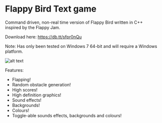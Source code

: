 Flappy Bird Text game
=======================

Command driven, non-real time version of Flappy Bird written in C++ inspired by the Flappy Jam.

Download here: https://db.tt/sfpr0nQu

Note: Has only been tested on Windows 7 64-bit and will require a Windows platform.

![alt text](https://dl.dropboxusercontent.com/u/15765996/Images/Flappy%20Bird/2014-03-08_20-22-57.png)

Features:
- Flapping!
- Random obstacle generation!
- High scores!
- High definition graphics!
- Sound effects!
- Backgrounds!
- Colours!
- Toggle-able sounds effects, backgrounds and colours!
